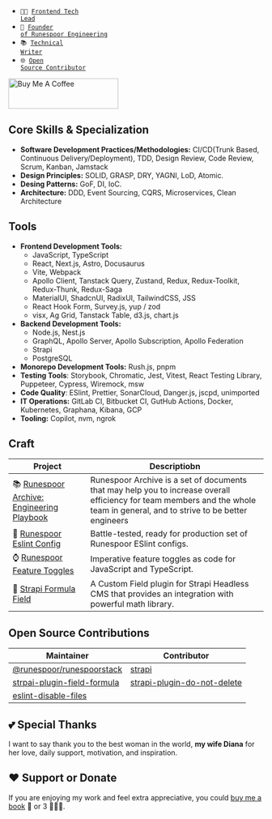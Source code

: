 - <code>👨‍💻 [Frontend Tech Lead](https://www.linkedin.com/in/boris-shulyak-1a3b441b7)</code>
- <code>🐍 [Founder of Runespoor Engineering](https://github.com/runespoor-engineering)</code>
- <code>📚 [Technical Writer](https://substack.com/@runespoor)</code>
- <code>🌐 [Open Source Contributor](https://github.com/BorysShulyak#open-source-contributions)</code>

<a href="https://www.buymeacoffee.com/borisshulyak" target="_blank"><img src="https://cdn.buymeacoffee.com/buttons/v2/default-yellow.png" alt="Buy Me A Coffee" style="height: 60px !important;width: 217px !important;" ></a>

## Core Skills & Specialization
- **Software Development Practices/Methodologies:** CI/CD(Trunk Based, Continuous Delivery/Deployment), TDD, Design Review, Code Review, Scrum, Kanban, Jamstack
- **Design Principles:** SOLID, GRASP, DRY, YAGNI, LoD, Atomic.
- **Desing Patterns:** GoF, DI, IoC.
- **Architecture:** DDD, Event Sourcing, CQRS, Microservices, Clean Architecture

## Tools
- **Frontend Development Tools:**
  - JavaScript, TypeScript
  - React, Next.js, Astro, Docusaurus
  - Vite, Webpack
  - Apollo Client, Tanstack Query, Zustand, Redux, Redux-Toolkit, Redux-Thunk, Redux-Saga
  - MaterialUI, ShadcnUI, RadixUI, TailwindCSS, JSS
  - React Hook Form, Survey.js, yup / zod
  - visx, Ag Grid, Tanstack Table, d3.js, chart.js
- **Backend Development Tools:**
  - Node.js, Nest.js
  - GraphQL, Apollo Server, Apollo Subscription, Apollo Federation
  - Strapi
  - PostgreSQL
- **Monorepo Development Tools:** Rush.js, pnpm
- **Testing Tools**: Storybook, Chromatic, Jest, Vitest, React Testing Library, Puppeteer, Cypress, Wiremock, msw
- **Code Quality**: ESlint, Prettier, SonarCloud, Danger.js, jscpd, unimported
- **IT Operations:** GitLab CI, Bitbucket CI, GutHub Actions, Docker, Kubernetes, Graphana, Kibana, GCP
- **Tooling:** Copilot, nvm, ngrok

## Craft

| Project                    | Descriptiobn                                      |
|------------------------------|--------------------------------------------------|
| 📚 [Runespoor Archive: Engineering Playbook](https://runespoor-engineering.github.io/runespoorstack/docs/engineering-playbook/engineering-playbook-checklist) | Runespoor Archive is a set of documents that may help you to increase overall efficiency for team members and the whole team in general, and to strive to be better engineers |
| 🚯 [Runespoor Eslint Config](https://www.npmjs.com/package/@runespoorstack/eslint-config) | Battle-tested, ready for production set of Runespoor ESlint configs. |
| ⌚ [Runespoor Feature Toggles](https://www.npmjs.com/package/@runespoorstack/feature-toggles-imperative) | Imperative feature toggles as code for JavaScript and TypeScript. |
| 📐 [Strapi Formula Field](https://market.strapi.io/plugins/strapi-plugin-field-formula) | A Custom Field plugin for Strapi Headless CMS that provides an integration with powerful math library. |

## Open Source Contributions

| Maintainer                    | Contributor                                      |
|------------------------------|--------------------------------------------------|
| [@runespoor/runespoorstack](https://github.com/runespoor-engineering/runespoorstack) | [strapi](https://github.com/strapi/strapi)                 |
| [strpai-plugin-field-formula](https://github.com/BorysShulyak/strapi-plugin-field-formula) | [strapi-plugin-do-not-delete](https://github.com/mattmilburn/strapi-plugin-do-not-delete) |
| [eslint-disable-files](https://github.com/BorysShulyak/eslint-disable-files) |                                                  |
## 💕 Special Thanks

I want to say thank you to the best woman in the world, **my wife Diana** for her love, daily support, motivation, and inspiration.

## ❤️ Support or Donate
If you are enjoying my work and feel extra appreciative, you could [buy me a book](https://bmc.link/borisshulyak) 
📖 or 3 📖📖📖.
